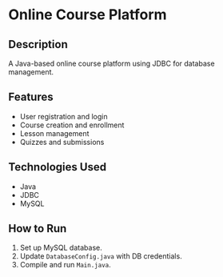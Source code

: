 # Online Course Platform
## Description
A Java-based online course platform using JDBC for database management.

## Features
- User registration and login
- Course creation and enrollment
- Lesson management
- Quizzes and submissions

## Technologies Used
- Java
- JDBC
- MySQL

## How to Run
1. Set up MySQL database.
2. Update `DatabaseConfig.java` with DB credentials.
3. Compile and run `Main.java`.
